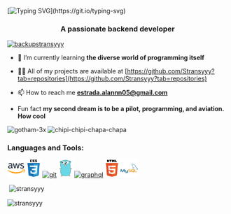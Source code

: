   [![Typing SVG](https://readme-typing-svg.demolab.com?font=Fira+Code&pause=1000&color=478D57&center=true&vCenter=true&repeat=false&width=435&lines=%5B%F0%9F%8C%B5%5D+Hello%2C+I'm+Stransyyy!)](https://git.io/typing-svg)
<h3 align="center">A passionate backend developer</h3>

<p align="left"> <a href="https://twitter.com/backupstransyyy" target="blank"><img src="https://img.shields.io/twitter/follow/backupstransyyy?logo=twitter&style=for-the-badge" alt="backupstransyyy" /></a> </p>

- 🌱 I’m currently learning **the diverse world of programming itself**

- 👨‍💻 All of my projects are available at [https://github.com/Stransyyy?tab=repositories](https://github.com/Stransyyy?tab=repositories)

- 📫 How to reach me **estrada.alannn05@gmail.com**

-  Fun fact **my second dream is to be a pilot, programming, and aviation. How cool**

![gotham-3x](https://github.com/Stransyyy/Stransyyy/assets/104460989/fb8c7e2c-f01e-4d22-afb9-a11592d75a89) ![chipi-chipi-chapa-chapa](https://github.com/Stransyyy/Stransyyy/assets/104460989/40633716-6661-4cb8-b557-70162fc5c141)



<h3 align="left">Languages and Tools:</h3>
<p align="left"> <a href="https://aws.amazon.com" target="_blank" rel="noreferrer"><img src="https://raw.githubusercontent.com/devicons/devicon/master/icons/amazonwebservices/amazonwebservices-original-wordmark.svg" alt="aws" width="40" height="40"/></a><a href="https://www.w3schools.com/css/" target="_blank" rel="noreferrer"><img src="https://raw.githubusercontent.com/devicons/devicon/master/icons/css3/css3-original-wordmark.svg" alt="css3" width="40" height="40"/></a><a href="https://git-scm.com/" target="_blank" rel="noreferrer"><img src="https://www.vectorlogo.zone/logos/git-scm/git-scm-icon.svg" alt="git" width="40" height="40"/></a><a href="https://golang.org" target="_blank" rel="noreferrer"><img src="https://raw.githubusercontent.com/devicons/devicon/master/icons/go/go-original.svg" alt="go" width="40" height="40"/></a><a href="https://graphql.org" target="_blank" rel="noreferrer"><img src="https://www.vectorlogo.zone/logos/graphql/graphql-icon.svg" alt="graphql" width="40" height="40"/></a><a href="https://www.w3.org/html/" target="_blank" rel="noreferrer"><img src="https://raw.githubusercontent.com/devicons/devicon/master/icons/html5/html5-original-wordmark.svg" alt="html5" width="40" height="40"/></a><a href="https://www.mysql.com/" target="_blank" rel="noreferrer"><img src="https://raw.githubusercontent.com/devicons/devicon/master/icons/mysql/mysql-original-wordmark.svg" alt="mysql" width="40" height="40"/></a> </p>

<p>&nbsp;<img align="center" src="https://github-readme-stats.vercel.app/api?username=stransyyy&show_icons=true&locale=en" alt="stransyyy" /></p>

<p><img align="center" src="https://github-readme-streak-stats.herokuapp.com/?user=stransyyy&" alt="stransyyy" /></p>
